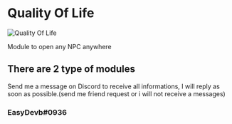 # Quality Of Life

![Quality Of Life](https://i.imgur.com/mApOaKP.png])


Module to open any NPC anywhere

## There are 2 type of modules

Send me a message on Discord to receive all informations,
I will reply as soon as possible.(send me friend request or i will not receive a messages)

### EasyDevb#0936
 
 
 
